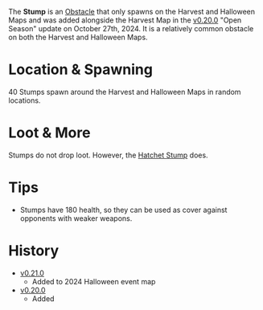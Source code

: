 <Mode />

The **Stump** is an [Obstacle](/obstacles) that only spawns on the Harvest and Halloween Maps and was added alongside the Harvest Map in the [v0.20.0](https://github.com/HasangerGames/suroi/releases/tag/v0.20.0) "Open Season" update on October 27th, 2024. It is a relatively common obstacle on both the Harvest and Halloween Maps.

# Location & Spawning

40 Stumps spawn around the Harvest and Halloween Maps in random locations.

# Loot & More

Stumps do not drop loot. However, the [Hatchet Stump](/obstacles/hatchet_stump) does. 

# Tips

- Stumps have 180 health, so they can be used as cover against opponents with weaker weapons.

# History
- [v0.21.0](https://github.com/HasangerGames/suroi/releases/tag/v0.12.1)
  - Added to 2024 Halloween event map
- [v0.20.0](https://github.com/HasangerGames/suroi/releases/tag/v0.12.1)
  - Added
